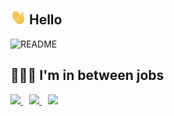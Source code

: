 ## <img src="https://raw.githubusercontent.com/ABSphreak/ABSphreak/master/gifs/Hi.gif" width="25"> Hello 

<p align="left" width="80%"><img width="700" alt="README" src="https://github.com/ella-yschoi/ella-yschoi/assets/123397411/fcd359be-af30-4a4a-885d-513660869187">

<br/>

## 👩🏻‍💻 I'm in between jobs

<div>
  <!-- Resume -->
  <a href="https://my.surfit.io/w/1744122368"><img src="https://img.shields.io/badge/Resume-ffd966?style=for-the-badge&logo=readdotcv&logoColor=white"/>
  </a>
  <!-- TechBlog -->
  <a href="https://dev-ellachoi.tistory.com"> <img src="https://img.shields.io/badge/Tistory-f6b26b?style=for-the-badge&logo=tistory&logoColor=white" style="margin-left: 10px; "/>
  </a>
  <!-- LinkedIn -->
  <a href="https://www.linkedin.com/in/ella-yschoi/"> <img src="https://img.shields.io/badge/linkedin-3d85c6?style=for-the-badge&logo=linkedin&logoColor=white" style="margin-left: 10px; "/>
  </a>
</div>
